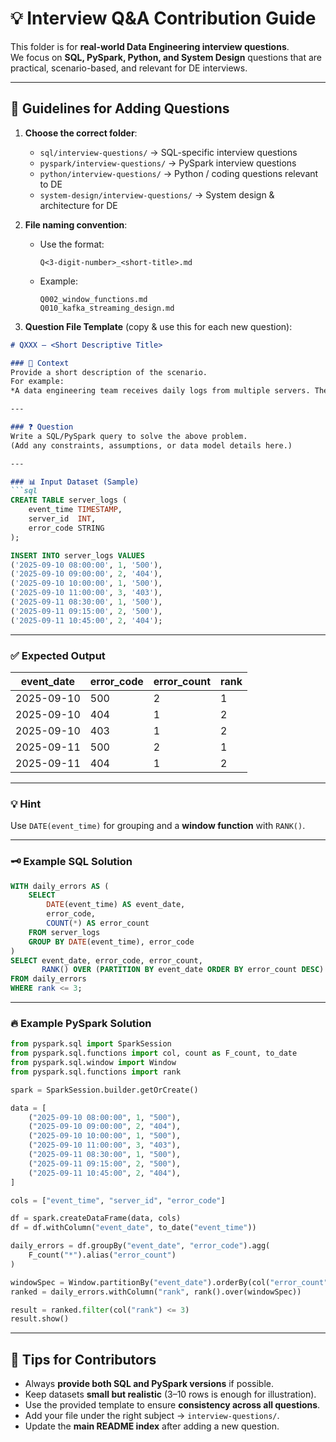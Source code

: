# 💡 Interview Q&A Contribution Guide

This folder is for **real-world Data Engineering interview questions**.  
We focus on **SQL, PySpark, Python, and System Design** questions that are practical, scenario-based, and relevant for DE interviews.

---

## 📌 Guidelines for Adding Questions

1. **Choose the correct folder**:
   - `sql/interview-questions/` → SQL-specific interview questions  
   - `pyspark/interview-questions/` → PySpark interview questions  
   - `python/interview-questions/` → Python / coding questions relevant to DE  
   - `system-design/interview-questions/` → System design & architecture for DE  

2. **File naming convention**:
   - Use the format:  
     ```
     Q<3-digit-number>_<short-title>.md
     ```
   - Example:  
     ```
     Q002_window_functions.md
     Q010_kafka_streaming_design.md
     ```

3. **Question File Template** (copy & use this for each new question):

```markdown
# QXXX — <Short Descriptive Title>

### 📖 Context
Provide a short description of the scenario.  
For example:  
*A data engineering team receives daily logs from multiple servers. They need to find the top 3 error codes per day.*

---

### ❓ Question
Write a SQL/PySpark query to solve the above problem.  
(Add any constraints, assumptions, or data model details here.)

---

### 📊 Input Dataset (Sample)
```sql
CREATE TABLE server_logs (
    event_time TIMESTAMP,
    server_id  INT,
    error_code STRING
);

INSERT INTO server_logs VALUES
('2025-09-10 08:00:00', 1, '500'),
('2025-09-10 09:00:00', 2, '404'),
('2025-09-10 10:00:00', 1, '500'),
('2025-09-10 11:00:00', 3, '403'),
('2025-09-11 08:30:00', 1, '500'),
('2025-09-11 09:15:00', 2, '500'),
('2025-09-11 10:45:00', 2, '404');
```

---

### ✅ Expected Output
| event_date  | error_code | error_count | rank |
|-------------|------------|-------------|------|
| 2025-09-10  | 500        | 2           | 1    |
| 2025-09-10  | 404        | 1           | 2    |
| 2025-09-10  | 403        | 1           | 2    |
| 2025-09-11  | 500        | 2           | 1    |
| 2025-09-11  | 404        | 1           | 2    |

---

### 💡 Hint
Use `DATE(event_time)` for grouping and a **window function** with `RANK()`.

---

### 🗝️ Example SQL Solution
```sql
WITH daily_errors AS (
    SELECT 
        DATE(event_time) AS event_date,
        error_code,
        COUNT(*) AS error_count
    FROM server_logs
    GROUP BY DATE(event_time), error_code
)
SELECT event_date, error_code, error_count,
       RANK() OVER (PARTITION BY event_date ORDER BY error_count DESC) AS rank
FROM daily_errors
WHERE rank <= 3;
```

---

### 🔥 Example PySpark Solution
```python
from pyspark.sql import SparkSession
from pyspark.sql.functions import col, count as F_count, to_date
from pyspark.sql.window import Window
from pyspark.sql.functions import rank

spark = SparkSession.builder.getOrCreate()

data = [
    ("2025-09-10 08:00:00", 1, "500"),
    ("2025-09-10 09:00:00", 2, "404"),
    ("2025-09-10 10:00:00", 1, "500"),
    ("2025-09-10 11:00:00", 3, "403"),
    ("2025-09-11 08:30:00", 1, "500"),
    ("2025-09-11 09:15:00", 2, "500"),
    ("2025-09-11 10:45:00", 2, "404"),
]

cols = ["event_time", "server_id", "error_code"]

df = spark.createDataFrame(data, cols)
df = df.withColumn("event_date", to_date("event_time"))

daily_errors = df.groupBy("event_date", "error_code").agg(
    F_count("*").alias("error_count")
)

windowSpec = Window.partitionBy("event_date").orderBy(col("error_count").desc())
ranked = daily_errors.withColumn("rank", rank().over(windowSpec))

result = ranked.filter(col("rank") <= 3)
result.show()
```

---

## 🌟 Tips for Contributors
- Always **provide both SQL and PySpark versions** if possible.  
- Keep datasets **small but realistic** (3–10 rows is enough for illustration).  
- Use the provided template to ensure **consistency across all questions**.  
- Add your file under the right subject → `interview-questions/`.  
- Update the **main README index** after adding a new question.  
